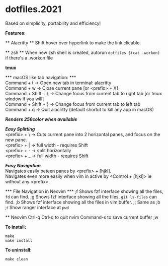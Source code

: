 # dotfiles.2021
Based on simplicity, portability and efficiency!

**Features:**

** Alacritty **
Shift hover over hyperlink to make the link clicable.

** zsh **
When new zsh shell is created, autorun `dotfiles $(cat .workon)` if there's a .workon file

**tmux**

*** macOS like tab navigation: ***  
Command + t         -> Open new tab in terminal: alacritty  
Command + w         -> Close current pane [or \<prefix\> + X]  
Command + Shift + { -> Change focus from current tab to right tab [or tmux window if you will]  
Command + Shift + } -> Change focus from current tab to left tab  
Command + q         -> Quit alacritty (default shortut to kill any app in macOS)


***Renders 256color when available***  
  
***Easy Splitting***  
\<prefix\> + \ -> Cuts current pane into 2 horizontal panes, and focus on the new pane.  
\<prefix\> + | -> full width - requires Shift  
\<prefix\> + - -> split horizontally  
\<prefix\> + _ -> full width - requires Shift  
  
***Easy Navigation***  
Navigates easily beteen panes by \<prefix\> + [hjkl].  
Navigates even more easily when vim in active by <Control + [hjkl]> ie without any \<prefix\>.  

*** File Navigation in Neovim ***
;f Shows fzf interface showing all the files, `fd` can find.
;g Shows fzf interface showing all the files, `git ls-files` can find.
;b Shows fzf interface showing all the files in vim buffer.
;; Same as ;b
;r Show ranger interface at `pwd`


** Neovim
Ctrl-q Ctrl-q to quit nvim
Command-s to save current buffer
;w

**To install:**
```
make
make install
```

**To uninstall:**
```
make clean
```
